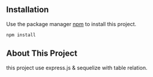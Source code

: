## Installation

Use the package manager [npm](https://www.npmjs.com/) to install this project.

```bash
npm install
```

## About This Project
this project use express.js & sequelize with table relation.